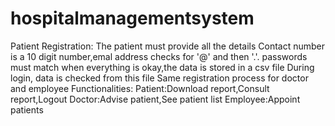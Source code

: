 # hospitalmanagementsystem
Patient Registration:
The patient must provide all the details
Contact number is a 10 digit number,emal address checks for '@' and then '.'.
passwords must match
when everything is okay,the data is stored in a csv file
During login, data is checked from this file
Same registration process for doctor and employee
Functionalities:
Patient:Download report,Consult report,Logout
Doctor:Advise patient,See patient list
Employee:Appoint patients
